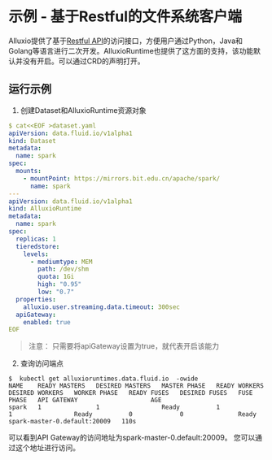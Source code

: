 # 示例 - 基于Restful的文件系统客户端

Alluxio提供了基于[Restful API](https://docs.alluxio.io/os/user/stable/en/api/FS-API.html)的访问接口，方便用户通过Python，Java和Golang等语言进行二次开发。AlluxioRuntime也提供了这方面的支持，该功能默认并没有开启。可以通过CRD的声明打开。


## 运行示例

1. 创建Dataset和AlluxioRuntime资源对象
```yaml
$ cat<<EOF >dataset.yaml
apiVersion: data.fluid.io/v1alpha1
kind: Dataset
metadata:
  name: spark
spec:
  mounts:
    - mountPoint: https://mirrors.bit.edu.cn/apache/spark/
      name: spark
---
apiVersion: data.fluid.io/v1alpha1
kind: AlluxioRuntime
metadata:
  name: spark
spec:
  replicas: 1
  tieredstore:
    levels:
      - mediumtype: MEM
        path: /dev/shm
        quota: 1Gi
        high: "0.95"
        low: "0.7"
  properties:
    alluxio.user.streaming.data.timeout: 300sec
  apiGateway:
    enabled: true
EOF
```

> 注意： 只需要将apiGateway设置为true，就代表开启该能力


2. 查询访问端点

```
$  kubectl get alluxioruntimes.data.fluid.io  -owide
NAME    READY MASTERS   DESIRED MASTERS   MASTER PHASE   READY WORKERS   DESIRED WORKERS   WORKER PHASE   READY FUSES   DESIRED FUSES   FUSE PHASE   API GATEWAY                    AGE
spark   1               1                 Ready          1               1                 Ready          0             0               Ready        spark-master-0.default:20009   110s
```

可以看到API Gateway的访问地址为spark-master-0.default:20009。 您可以通过这个地址进行访问。